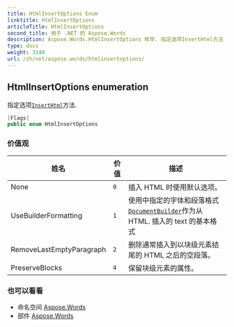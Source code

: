 ```yaml
---
title: HtmlInsertOptions Enum
linktitle: HtmlInsertOptions
articleTitle: HtmlInsertOptions
second_title: 用于 .NET 的 Aspose.Words
description: Aspose.Words.HtmlInsertOptions 枚举. 指定选项InsertHtml方法 在 C#.
type: docs
weight: 3140
url: /zh/net/aspose.words/htmlinsertoptions/
---
```

## HtmlInsertOptions enumeration

指定选项[`InsertHtml`](../documentbuilder/inserthtml/)方法.

```csharp
[Flags]
public enum HtmlInsertOptions
```

### 价值观

| 姓名 | 价值 | 描述 |
| --- | --- | --- |
| None | `0` | 插入 HTML 时使用默认选项。 |
| UseBuilderFormatting | `1` | 使用中指定的字体和段落格式[`DocumentBuilder`](../documentbuilder/)作为从 HTML. 插入的 text 的基本格式 |
| RemoveLastEmptyParagraph | `2` | 删除通常插入到以块级元素结尾的 HTML 之后的空段落。 |
| PreserveBlocks | `4` | 保留块级元素的属性。 |

### 也可以看看

* 命名空间 [Aspose.Words](../../aspose.words/)
* 部件 [Aspose.Words](../../)
